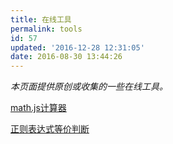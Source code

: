 ```yaml
---
title: 在线工具
permalink: tools
id: 57
updated: '2016-12-28 12:31:05'
date: 2016-08-30 13:44:26
---
```


*本页面提供原创或收集的一些在线工具。*

[math.js计算器](/math-js/)

[正则表达式等价判断](//chenjx.cn/regexp-isequals/)